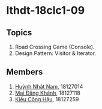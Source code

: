 # lthdt-18clc1-09
## Topics
1. Road Crossing Game (Console).
2. Design Pattern: Visitor &amp; Iterator.
## Members
1. [Huỳnh Nhật Nam](https://www.facebook.com/nhatnam.huynh.71), 18127014
2. [Mai Đăng Khánh](https://www.facebook.com/khanh.mai.90813236), 18127118
3. [Kiều Công Hậu](https://www.facebook.com/k.conghau), 18127259
